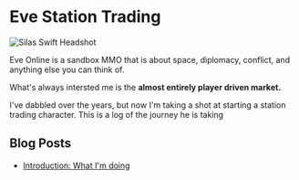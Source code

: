 # Eve Station Trading

![Silas Swift Headshot](/images/silasswift.png)

Eve Online is a sandbox MMO that is about space, diplomacy, conflict, and anything else you can think of.

What's always intersted me is the **almost entirely player driven market.**

I've dabbled over the years, but now I'm taking a shot at starting a station trading character.  This is a log of the journey he is taking

## Blog Posts

- [Introduction: What I'm doing](/blog/1-introduction/)
